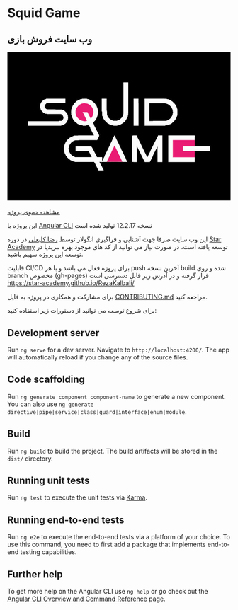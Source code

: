 # Squid Game

## وب سایت فروش بازی

![Squid Game](src/assets/logos/logo-black-bg.jpg)

[مشاهده دموی پروژه](https://star-academy.github.io/RezaKalbali/)

این پروژه با [Angular CLI](https://github.com/angular/angular-cli) نسخه 12.2.17 تولید شده است

این وب سایت صرفا جهت آشنایی و فراگیری انگولار توسط
[رضا کلبعلی](https://github.com/rezakalbaali) در دوره [Star Academy](https://github.com/Star-Academy)
توسعه یافته است، در صورت نیاز می توانید از کد های موجود بهره ببریدیا در توسعه این پروژه سهیم باشید.

قابلیت CI/CD برای پروژه فعال می باشد و با هر push آخرین نسخه build شده و روی branch مخصوص (gh-pages) قرار گرفته و در آدرس زیر قابل دسترسی است
https://star-academy.github.io/RezaKalbali/

برای مشارکت و همکاری در پروژه به فایل [CONTRIBUTING.md](<https://github.com/Star-Academy/RezaKalbali/blob/start-landing/(https://github.com/Star-Academy/RezaKalbali/blob/start-landing/README.md)>) مراجعه کنید.

برای شروع توسعه می توانید از دستورات زیر استفاده کنید:

## Development server

Run `ng serve` for a dev server. Navigate to `http://localhost:4200/`. The app will automatically reload if you change any of the source files.

## Code scaffolding

Run `ng generate component component-name` to generate a new component. You can also use `ng generate directive|pipe|service|class|guard|interface|enum|module`.

## Build

Run `ng build` to build the project. The build artifacts will be stored in the `dist/` directory.

## Running unit tests

Run `ng test` to execute the unit tests via [Karma](https://karma-runner.github.io).

## Running end-to-end tests

Run `ng e2e` to execute the end-to-end tests via a platform of your choice. To use this command, you need to first add a package that implements end-to-end testing capabilities.

## Further help

To get more help on the Angular CLI use `ng help` or go check out the [Angular CLI Overview and Command Reference](https://angular.io/cli) page.
